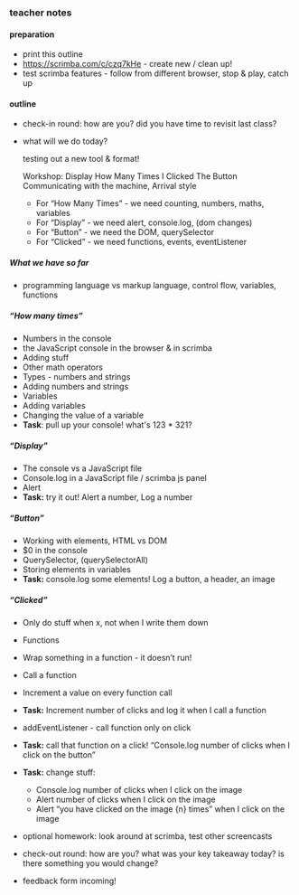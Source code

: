 ### teacher notes

#### preparation

- print this outline
- https://scrimba.com/c/czq7kHe - create new / clean up!
- test scrimba features - follow from different browser, stop & play, catch up

#### outline

- check-in round: how are you? did you have time to revisit last class?
- what will we do today?

  testing out a new tool & format!

  Workshop:  Display   How Many Times  I  Clicked  The  Button         
  Communicating with the machine, Arrival style
  - For “How Many Times” - we need counting, numbers, maths, variables
  - For “Display” - we need alert, console.log, (dom changes)
  - For “Button” - we need the DOM, querySelector
  - For “Clicked” - we need functions, events, eventListener

##### What we have so far

- programming language vs markup language, control flow, variables, functions

##### “How many times”
- Numbers in the console
- the JavaScript console in the browser & in scrimba
- Adding stuff
- Other math operators
- Types - numbers and strings
- Adding numbers and strings
- Variables
- Adding variables
- Changing the value of a variable
- **Task**: pull up your console! what's 123 * 321?

##### “Display”
- The console vs a JavaScript file
- Console.log in a JavaScript file / scrimba js panel
- Alert
- **Task:** try it out! Alert a number, Log a number

##### “Button”
- Working with elements, HTML vs DOM
- $0 in the console
- QuerySelector, (querySelectorAll)
- Storing elements in variables
- **Task:** console.log some elements! Log a button, a header, an image

##### “Clicked”
- Only do stuff when x, not when I write them down
- Functions
- Wrap something in a function - it doesn’t run!
- Call a function
- Increment a value on every function call
- **Task:** Increment number of clicks and log it when I call a function
- addEventListener - call function only on click
- **Task:** call that function on a click! “Console.log number of clicks when I click on the button”
- **Task:** change stuff:
  - Console.log number of clicks when I click on the image
  - Alert number of clicks when I click on the image
  - Alert “you have clicked on the image {n} times” when I click on the image


- optional homework: look around at scrimba, test other screencasts
- check-out round: how are you? what was your key takeaway today? is there something you would change?
- feedback form incoming!
